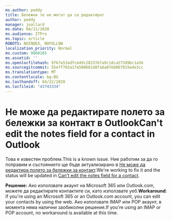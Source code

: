 ```yaml
---
ms.author: peddy
title: Бележки те не могат да се редактират
author: peddy
manager: joallard
ms.date: 04/21/2020
ms.audience: ITPro
ms.topic: article
ROBOTS: NOINDEX, NOFOLLOW
localization_priority: Normal
ms.custom: 9000185
ms.assetid: ''
ms.openlocfilehash: 9f67a53adfce49c2823767a9c1dca273d9bc1a56
ms.sourcegitcommit: 55eff703a17e500681d8fa6a87eb067019ade3cc
ms.translationtype: MT
ms.contentlocale: bg-BG
ms.lasthandoff: 04/22/2020
ms.locfileid: "43743334"
---
```

# <a name="cant-edit-the-notes-field-for-a-contact-in-outlook"></a><span data-ttu-id="fa30b-102">Не може да редактирате полето за бележки за контакт в Outlook</span><span class="sxs-lookup"><span data-stu-id="fa30b-102">Can't edit the notes field for a contact in Outlook</span></span>
<span data-ttu-id="fa30b-103">Това е известен проблем.</span><span class="sxs-lookup"><span data-stu-id="fa30b-103">This is a known issue.</span></span> <span data-ttu-id="fa30b-104">Ние работим за да го поправим и състоянието ще бъде актуализирано в [Не може да редактира полето за бележки за контакт](https://support.office.com/article/fb8394ce-04ce-48b5-bae4-be46f77f10fe).</span><span class="sxs-lookup"><span data-stu-id="fa30b-104">We're working to fix it and the status will be updated in [Can't edit the notes field for a contact](https://support.office.com/article/fb8394ce-04ce-48b5-bae4-be46f77f10fe).</span></span>

<span data-ttu-id="fa30b-105">**Решение:** Ако използвате акаунт на Microsoft 365 или Outlook.com, можете да редактирате контактите си, като използвате уеб.</span><span class="sxs-lookup"><span data-stu-id="fa30b-105">**Workaround**: If you're using an Microsoft 365 or an Outlook.com account, you can edit your contacts by using the web.</span></span> <span data-ttu-id="fa30b-106">Ако използвате IMAP или POP акаунт, в момента няма налични заобиколни решения.</span><span class="sxs-lookup"><span data-stu-id="fa30b-106">If you're using an IMAP or POP account, no workaround is available at this time.</span></span>